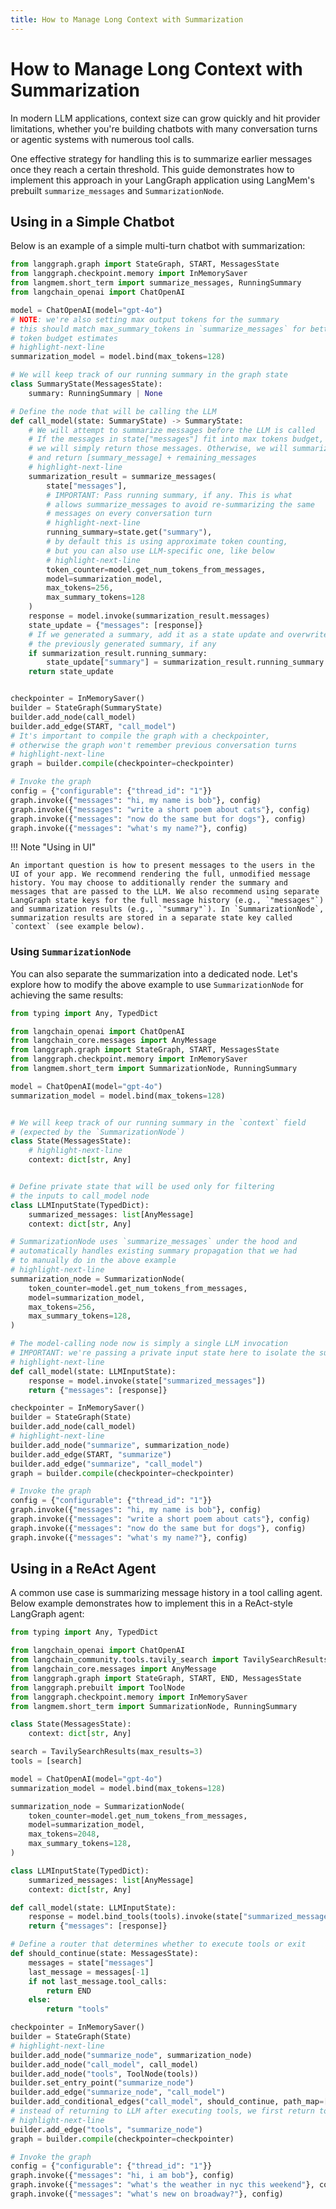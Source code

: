 ```yaml
---
title: How to Manage Long Context with Summarization
---
```


# How to Manage Long Context with Summarization

In modern LLM applications, context size can grow quickly and hit provider limitations, whether you're building chatbots with many conversation turns or agentic systems with numerous tool calls.

One effective strategy for handling this is to summarize earlier messages once they reach a certain threshold. This guide demonstrates how to implement this approach in your LangGraph application using LangMem's prebuilt `summarize_messages` and `SummarizationNode`.

## Using in a Simple Chatbot

Below is an example of a simple multi-turn chatbot with summarization:

```python
from langgraph.graph import StateGraph, START, MessagesState
from langgraph.checkpoint.memory import InMemorySaver
from langmem.short_term import summarize_messages, RunningSummary
from langchain_openai import ChatOpenAI

model = ChatOpenAI(model="gpt-4o")
# NOTE: we're also setting max output tokens for the summary
# this should match max_summary_tokens in `summarize_messages` for better
# token budget estimates
# highlight-next-line
summarization_model = model.bind(max_tokens=128)

# We will keep track of our running summary in the graph state
class SummaryState(MessagesState):
    summary: RunningSummary | None

# Define the node that will be calling the LLM
def call_model(state: SummaryState) -> SummaryState:
    # We will attempt to summarize messages before the LLM is called
    # If the messages in state["messages"] fit into max tokens budget,
    # we will simply return those messages. Otherwise, we will summarize
    # and return [summary_message] + remaining_messages
    # highlight-next-line
    summarization_result = summarize_messages(
        state["messages"],
        # IMPORTANT: Pass running summary, if any. This is what
        # allows summarize_messages to avoid re-summarizing the same
        # messages on every conversation turn
        # highlight-next-line
        running_summary=state.get("summary"),
        # by default this is using approximate token counting,
        # but you can also use LLM-specific one, like below
        # highlight-next-line
        token_counter=model.get_num_tokens_from_messages,
        model=summarization_model, 
        max_tokens=256,
        max_summary_tokens=128
    )
    response = model.invoke(summarization_result.messages)
    state_update = {"messages": [response]}
    # If we generated a summary, add it as a state update and overwrite
    # the previously generated summary, if any
    if summarization_result.running_summary:
        state_update["summary"] = summarization_result.running_summary
    return state_update


checkpointer = InMemorySaver()
builder = StateGraph(SummaryState)
builder.add_node(call_model)
builder.add_edge(START, "call_model")
# It's important to compile the graph with a checkpointer,
# otherwise the graph won't remember previous conversation turns
# highlight-next-line
graph = builder.compile(checkpointer=checkpointer)

# Invoke the graph
config = {"configurable": {"thread_id": "1"}}
graph.invoke({"messages": "hi, my name is bob"}, config)
graph.invoke({"messages": "write a short poem about cats"}, config)
graph.invoke({"messages": "now do the same but for dogs"}, config)
graph.invoke({"messages": "what's my name?"}, config)
```

!!! Note "Using in UI"

    An important question is how to present messages to the users in the UI of your app. We recommend rendering the full, unmodified message history. You may choose to additionally render the summary and messages that are passed to the LLM. We also recommend using separate LangGraph state keys for the full message history (e.g., `"messages"`) and summarization results (e.g., `"summary"`). In `SummarizationNode`, summarization results are stored in a separate state key called `context` (see example below).

### Using `SummarizationNode`

You can also separate the summarization into a dedicated node. Let's explore how to modify the above example to use `SummarizationNode` for achieving the same results:

```python
from typing import Any, TypedDict

from langchain_openai import ChatOpenAI
from langchain_core.messages import AnyMessage
from langgraph.graph import StateGraph, START, MessagesState
from langgraph.checkpoint.memory import InMemorySaver
from langmem.short_term import SummarizationNode, RunningSummary

model = ChatOpenAI(model="gpt-4o")
summarization_model = model.bind(max_tokens=128)


# We will keep track of our running summary in the `context` field
# (expected by the `SummarizationNode`)
class State(MessagesState):
    # highlight-next-line
    context: dict[str, Any]


# Define private state that will be used only for filtering
# the inputs to call_model node
class LLMInputState(TypedDict):
    summarized_messages: list[AnyMessage]
    context: dict[str, Any]

# SummarizationNode uses `summarize_messages` under the hood and
# automatically handles existing summary propagation that we had
# to manually do in the above example 
# highlight-next-line
summarization_node = SummarizationNode(
    token_counter=model.get_num_tokens_from_messages,
    model=summarization_model,
    max_tokens=256,
    max_summary_tokens=128,
)

# The model-calling node now is simply a single LLM invocation
# IMPORTANT: we're passing a private input state here to isolate the summarization
# highlight-next-line
def call_model(state: LLMInputState):
    response = model.invoke(state["summarized_messages"])
    return {"messages": [response]}

checkpointer = InMemorySaver()
builder = StateGraph(State)
builder.add_node(call_model)
# highlight-next-line
builder.add_node("summarize", summarization_node)
builder.add_edge(START, "summarize")
builder.add_edge("summarize", "call_model")
graph = builder.compile(checkpointer=checkpointer)

# Invoke the graph
config = {"configurable": {"thread_id": "1"}}
graph.invoke({"messages": "hi, my name is bob"}, config)
graph.invoke({"messages": "write a short poem about cats"}, config)
graph.invoke({"messages": "now do the same but for dogs"}, config)
graph.invoke({"messages": "what's my name?"}, config)
```

## Using in a ReAct Agent

A common use case is summarizing message history in a tool calling agent. Below example demonstrates how to implement this in a ReAct-style LangGraph agent:

```python
from typing import Any, TypedDict

from langchain_openai import ChatOpenAI
from langchain_community.tools.tavily_search import TavilySearchResults
from langchain_core.messages import AnyMessage
from langgraph.graph import StateGraph, START, END, MessagesState
from langgraph.prebuilt import ToolNode
from langgraph.checkpoint.memory import InMemorySaver
from langmem.short_term import SummarizationNode, RunningSummary

class State(MessagesState):
    context: dict[str, Any]

search = TavilySearchResults(max_results=3)
tools = [search]

model = ChatOpenAI(model="gpt-4o")
summarization_model = model.bind(max_tokens=128)

summarization_node = SummarizationNode(
    token_counter=model.get_num_tokens_from_messages,
    model=summarization_model,
    max_tokens=2048,
    max_summary_tokens=128,
)

class LLMInputState(TypedDict):
    summarized_messages: list[AnyMessage]
    context: dict[str, Any]

def call_model(state: LLMInputState):
    response = model.bind_tools(tools).invoke(state["summarized_messages"])
    return {"messages": [response]}

# Define a router that determines whether to execute tools or exit
def should_continue(state: MessagesState):
    messages = state["messages"]
    last_message = messages[-1]
    if not last_message.tool_calls:
        return END
    else:
        return "tools"

checkpointer = InMemorySaver()
builder = StateGraph(State)
# highlight-next-line
builder.add_node("summarize_node", summarization_node)
builder.add_node("call_model", call_model)
builder.add_node("tools", ToolNode(tools))
builder.set_entry_point("summarize_node")
builder.add_edge("summarize_node", "call_model")
builder.add_conditional_edges("call_model", should_continue, path_map=["tools", END])
# instead of returning to LLM after executing tools, we first return to the summarization node
# highlight-next-line
builder.add_edge("tools", "summarize_node")
graph = builder.compile(checkpointer=checkpointer)

# Invoke the graph
config = {"configurable": {"thread_id": "1"}}
graph.invoke({"messages": "hi, i am bob"}, config)
graph.invoke({"messages": "what's the weather in nyc this weekend"}, config)
graph.invoke({"messages": "what's new on broadway?"}, config)
```